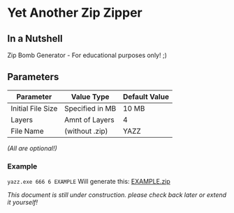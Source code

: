 # Yet Another Zip Zipper
## In a Nutshell
Zip Bomb Generator - For educational purposes only! ;)
## Parameters
| Parameter         | Value Type     | Default Value |
| ----------------- | -------------- | ------------- |
| Initial File Size | Specified in MB| 10 MB         |
| Layers            | Amnt of Layers | 4             |
| File Name         | (without .zip) | YAZZ          |

<i>(All are optional!)</i>

### Example
`yazz.exe 666 6 EXAMPLE`
Will generate this: [EXAMPLE.zip](./EXAMPLE.zip)

<i>This document is still under construction. please check back later or extend it yourself!</i>